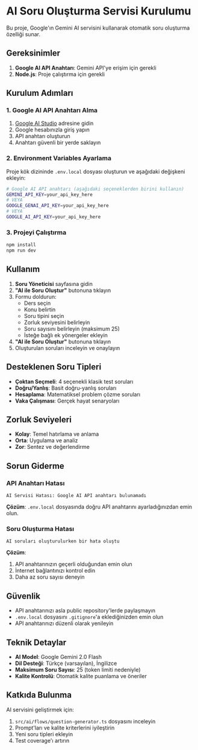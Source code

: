 # AI Soru Oluşturma Servisi Kurulumu

Bu proje, Google'ın Gemini AI servisini kullanarak otomatik soru oluşturma özelliği sunar.

## Gereksinimler

1. **Google AI API Anahtarı**: Gemini API'ye erişim için gerekli
2. **Node.js**: Proje çalıştırma için gerekli

## Kurulum Adımları

### 1. Google AI API Anahtarı Alma

1. [Google AI Studio](https://aistudio.google.com/) adresine gidin
2. Google hesabınızla giriş yapın
3. API anahtarı oluşturun
4. Anahtarı güvenli bir yerde saklayın

### 2. Environment Variables Ayarlama

Proje kök dizininde `.env.local` dosyası oluşturun ve aşağıdaki değişkeni ekleyin:

```bash
# Google AI API anahtarı (aşağıdaki seçeneklerden birini kullanın)
GEMINI_API_KEY=your_api_key_here
# VEYA
GOOGLE_GENAI_API_KEY=your_api_key_here
# VEYA
GOOGLE_AI_API_KEY=your_api_key_here
```

### 3. Projeyi Çalıştırma

```bash
npm install
npm run dev
```

## Kullanım

1. **Soru Yöneticisi** sayfasına gidin
2. **"AI ile Soru Oluştur"** butonuna tıklayın
3. Formu doldurun:
   - Ders seçin
   - Konu belirtin
   - Soru tipini seçin
   - Zorluk seviyesini belirleyin
   - Soru sayısını belirleyin (maksimum 25)
   - İsteğe bağlı ek yönergeler ekleyin
4. **"AI ile Soru Oluştur"** butonuna tıklayın
5. Oluşturulan soruları inceleyin ve onaylayın

## Desteklenen Soru Tipleri

- **Çoktan Seçmeli**: 4 seçenekli klasik test soruları
- **Doğru/Yanlış**: Basit doğru-yanlış soruları
- **Hesaplama**: Matematiksel problem çözme soruları
- **Vaka Çalışması**: Gerçek hayat senaryoları

## Zorluk Seviyeleri

- **Kolay**: Temel hatırlama ve anlama
- **Orta**: Uygulama ve analiz
- **Zor**: Sentez ve değerlendirme

## Sorun Giderme

### API Anahtarı Hatası
```
AI Servisi Hatası: Google AI API anahtarı bulunamadı
```
**Çözüm**: `.env.local` dosyasında doğru API anahtarını ayarladığınızdan emin olun.

### Soru Oluşturma Hatası
```
AI soruları oluşturulurken bir hata oluştu
```
**Çözüm**: 
1. API anahtarınızın geçerli olduğundan emin olun
2. İnternet bağlantınızı kontrol edin
3. Daha az soru sayısı deneyin

## Güvenlik

- API anahtarınızı asla public repository'lerde paylaşmayın
- `.env.local` dosyasını `.gitignore`'a eklediğinizden emin olun
- API anahtarınızı düzenli olarak yenileyin

## Teknik Detaylar

- **AI Model**: Google Gemini 2.0 Flash
- **Dil Desteği**: Türkçe (varsayılan), İngilizce
- **Maksimum Soru Sayısı**: 25 (token limiti nedeniyle)
- **Kalite Kontrolü**: Otomatik kalite puanlama ve öneriler

## Katkıda Bulunma

AI servisini geliştirmek için:
1. `src/ai/flows/question-generator.ts` dosyasını inceleyin
2. Prompt'ları ve kalite kriterlerini iyileştirin
3. Yeni soru tipleri ekleyin
4. Test coverage'ı artırın
